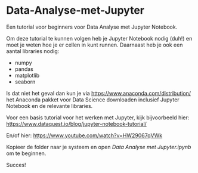 # Data-Analyse-met-Jupyter
Een tutorial voor beginners voor Data Analyse met Jupyter Notebook.

Om deze tutorial te kunnen volgen heb je Jupyter Notebook nodig (duh!) en moet je weten hoe je er cellen in kunt runnen. Daarnaast heb je ook een aantal libraries nodig:
 - numpy
 - pandas
 - matplotlib
 - seaborn
 
Is dat niet het geval dan kun je via https://www.anaconda.com/distribution/ het Anaconda pakket voor Data Science downloaden inclusief Jupyter Notebook en de relevante libraries.

Voor een basis tutorial voor het werken met Jupyter, kijk bijvoorbeeld hier: https://www.dataquest.io/blog/jupyter-notebook-tutorial/

En/of hier: https://www.youtube.com/watch?v=HW29067qVWk

Kopieer de folder naar je systeem en open *Data Analyse met Jupyter.ipynb* om te beginnen.

Succes!

